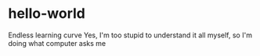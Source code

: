 # hello-world
Endless learning curve
Yes, I'm too stupid to understand it all myself, so I'm doing what computer asks me
